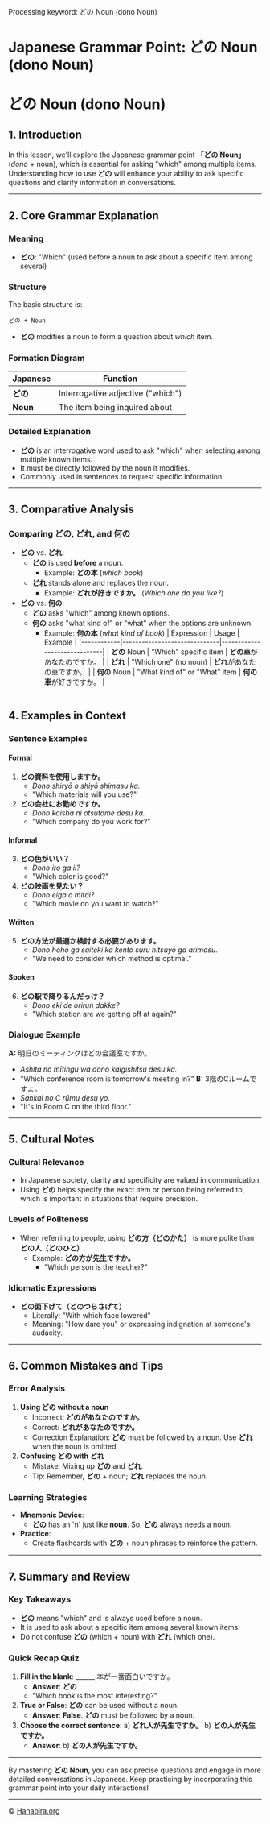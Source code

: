 Processing keyword: どの Noun (dono Noun)
# Japanese Grammar Point: どの Noun (dono Noun)
# どの Noun (dono Noun)
## 1. Introduction
In this lesson, we'll explore the Japanese grammar point **「どの Noun」** (*dono* + noun), which is essential for asking "which" among multiple items. Understanding how to use **どの** will enhance your ability to ask specific questions and clarify information in conversations.

---
## 2. Core Grammar Explanation
### Meaning
- **どの**: "Which" (used before a noun to ask about a specific item among several)
### Structure
The basic structure is:
```plaintext
どの + Noun
```
- **どの** modifies a noun to form a question about *which* item.
### Formation Diagram
| Japanese  | Function                 |
|-----------|--------------------------|
| **どの**   | Interrogative adjective ("which") |
| **Noun**  | The item being inquired about   |
### Detailed Explanation
- **どの** is an interrogative word used to ask "which" when selecting among multiple known items.
- It must be directly followed by the noun it modifies.
- Commonly used in sentences to request specific information.
---
## 3. Comparative Analysis
### Comparing **どの**, **どれ**, and **何の**
- **どの** vs. **どれ**:
  - **どの** is used **before** a noun.
    - Example: **どの本** (*which book*)
  - **どれ** stands alone and replaces the noun.
    - Example: **どれが好きですか。** (*Which one do you like?*)
- **どの** vs. **何の**:
  - **どの** asks "which" among known options.
  - **何の** asks "what kind of" or "what" when the options are unknown.
    - Example: **何の本** (*what kind of book*)
| Expression | Usage                        | Example                      |
|------------|------------------------------|------------------------------|
| **どの** Noun | "Which" specific item        | **どの車**があなたのですか。    |
| **どれ**     | "Which one" (no noun)        | **どれ**があなたの車ですか。    |
| **何の** Noun | "What kind of" or "What" item | **何の車**が好きですか。        |
---
## 4. Examples in Context
### Sentence Examples
#### Formal
1. **どの資料を使用しますか。**
   - *Dono shiryō o shiyō shimasu ka.*
   - "Which materials will you use?"
2. **どの会社にお勤めですか。**
   - *Dono kaisha ni otsutome desu ka.*
   - "Which company do you work for?"
#### Informal
3. **どの色がいい？**
   - *Dono iro ga ii?*
   - "Which color is good?"
4. **どの映画を見たい？**
   - *Dono eiga o mitai?*
   - "Which movie do you want to watch?"
#### Written
5. **どの方法が最適か検討する必要があります。**
   - *Dono hōhō ga saiteki ka kentō suru hitsuyō ga arimasu.*
   - "We need to consider which method is optimal."
#### Spoken
6. **どの駅で降りるんだっけ？**
   - *Dono eki de orirun dakke?*
   - "Which station are we getting off at again?"
### Dialogue Example
**A:** 明日のミーティングはどの会議室ですか。
- *Ashita no mītingu wa dono kaigishitsu desu ka.*
- "Which conference room is tomorrow's meeting in?"
**B:** 3階のCルームですよ。
- *Sankai no C rūmu desu yo.*
- "It's in Room C on the third floor."
---
## 5. Cultural Notes
### Cultural Relevance
- In Japanese society, clarity and specificity are valued in communication.
- Using **どの** helps specify the exact item or person being referred to, which is important in situations that require precision.
### Levels of Politeness
- When referring to people, using **どの方（どのかた）** is more polite than **どの人（どのひと）**.
  - Example: **どの方が先生ですか。**
    - "Which person is the teacher?"
### Idiomatic Expressions
- **どの面下げて（どのつらさげて）**
  - Literally: "With which face lowered"
  - Meaning: "How dare you" or expressing indignation at someone's audacity.
---
## 6. Common Mistakes and Tips
### Error Analysis
1. **Using どの without a noun**
   - Incorrect: **どのがあなたのですか。**
   - Correct: **どれがあなたのですか。**
   - Correction Explanation: **どの** must be followed by a noun. Use **どれ** when the noun is omitted.
2. **Confusing どの with どれ**
   - Mistake: Mixing up **どの** and **どれ**.
   - Tip: Remember, **どの** + noun; **どれ** replaces the noun.
### Learning Strategies
- **Mnemonic Device**:
  - **どの** has an 'n' just like **noun**. So, **どの** always needs a noun.
- **Practice**:
  - Create flashcards with **どの** + noun phrases to reinforce the pattern.
---
## 7. Summary and Review
### Key Takeaways
- **どの** means "which" and is always used before a noun.
- It is used to ask about a specific item among several known items.
- Do not confuse **どの** (which + noun) with **どれ** (which one).
### Quick Recap Quiz
1. **Fill in the blank**: ______ 本が一番面白いですか。
   - **Answer**: **どの**
   - "Which book is the most interesting?"
2. **True or False**: **どの** can be used without a noun.
   - **Answer**: **False**. **どの** must be followed by a noun.
3. **Choose the correct sentence**:
   a) **どれ人が先生ですか。**
   b) **どの人が先生ですか。**
   - **Answer**: b) **どの人が先生ですか。**
---
By mastering **どの Noun**, you can ask precise questions and engage in more detailed conversations in Japanese. Keep practicing by incorporating this grammar point into your daily interactions!


---

© [Hanabira.org](https://hanabira.org)

